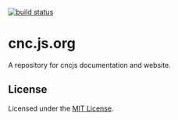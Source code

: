 [![build status](https://secure.travis-ci.org/cncjs/cncjs.org.svg)](https://travis-ci.org/cncjs/cncjs.org)

# cnc.js.org

A repository for cncjs documentation and website.

## License

Licensed under the [MIT License](https://github.com/cncjs/cncjs.org/raw/master/LICENSE).
